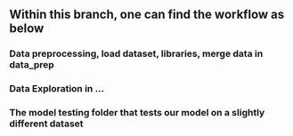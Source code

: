 ## Within this branch, one can find the workflow as below
### Data preprocessing, load dataset, libraries, merge data in data_prep
### Data Exploration in ...
### The model testing folder that tests our model on a slightly different dataset

